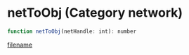 # netToObj (Category network)

```js
function netToObj(netHandle: int): number
```

[filename](netToObj_m.md ':include')